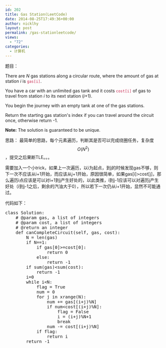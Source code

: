 ```yaml
---
id: 202
title: Gas Station(LeetCode)
date: 2014-08-25T17:49:36+00:00
author: nicklhy
layout: post
permalink: /gas-stationleetcode/
views:
  - "72"
categories:
  - 计算机
---
```

题目： 

There are&nbsp;_N_&nbsp;gas stations along a circular route, where the amount of gas at station&nbsp;_i_&nbsp;is&nbsp;<code style="color: #c7254e;">gas[i]</code>. 

You have a car with an unlimited gas tank and it costs&nbsp;<code style="color: #c7254e;">cost[i]</code>&nbsp;of gas to travel from station&nbsp;_i_&nbsp;to its next station (_i_+1). 

You begin the journey with an empty tank at one of the gas stations. 

Return the starting gas station's index if you can travel around the circuit once, otherwise return -1. 

**Note:** The solution is guaranteed to be unique. 

思路： 最简单的思路，每个元素遍历，判断其是否可以完成绕圈任务，复杂度 $$O(N^2)$$ ，提交之后果断TLE。。。 

需要加入一个小trick，如果上一次遍历，以i为起点，到j的时候发现gas不够，则下一次不应该从i+1开始，而应该从j+1开始，原因很简单，如果gas[i]>cost[j]，那么遍历i点应该是可以对i+1到j产生好处的，以此类推，i到j-1应该可以对遍历j产生好处（i到j-1之后，剩余的汽油大于0），所以若下一次仍从i+1开始，显然不可能通过。 

代码如下： 

<pre class="brush:python;">class Solution:
	# @param gas, a list of integers
	# @param cost, a list of integers
	# @return an integer
	def canCompleteCircuit(self, gas, cost):
		N = len(gas)
		if N==1:
			if gas[0]>=cost[0]:
				return 0
			else:
				return -1
		if sum(gas)&lt;sum(cost):
			return -1
		i=0
		while i&lt;N:
			flag = True
			num = 0
			for j in xrange(N):
				num += gas[(i+j)%N]
				if num&lt;cost[(i+j)%N]:
					flag = False
					i = (i+j)%N+1
					break
				num -= cost[(i+j)%N]
			if flag:
				return i
		return -1</pre>

&nbsp;